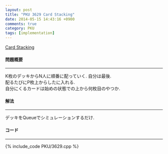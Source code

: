 ```yaml
---
layout: post
title: "PKU 3629 Card Stacking"
date: 2014-05-15 14:43:16 +0900
comments: true
category: PKU
tags: [implementation]
---
```


[Card Stacking](http://poj.org/problem?id=3629)

#### 問題概要

****

K枚のデッキからN人に順番に配っていく. 自分は最後.  
配るたびにP枚上からしたに入れる.  
自分にくるカードは始めの状態での上から何枚目のやつか.  

#### 解法

****

デッキをQueueでシミュレーションするだけ.

#### コード

****

{% include_code PKU/3629.cpp %}
